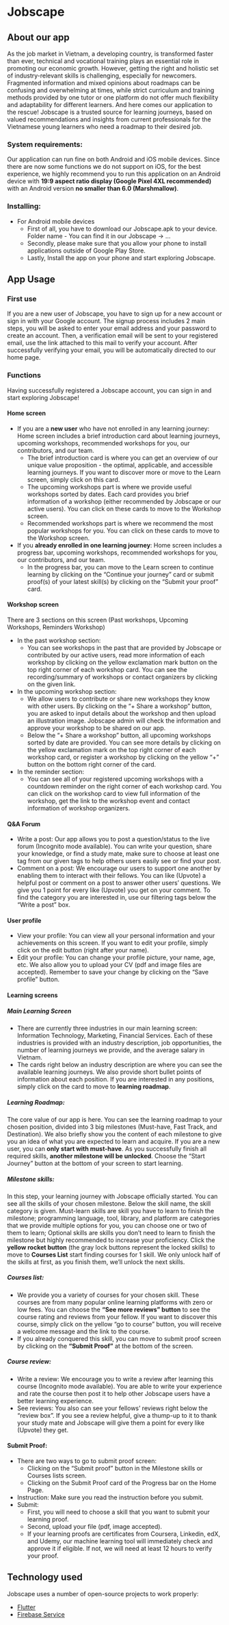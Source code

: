# Jobscape 

## About our app
As the job market in Vietnam, a developing country, is transformed faster than ever, technical and vocational training plays an essential role in promoting our economic growth. However, getting the right and holistic set of industry-relevant skills is challenging, especially for newcomers. Fragmented information and mixed opinions about roadmaps can be confusing and overwhelming at times, while strict curriculum and training methods provided by one tutor or one platform do not offer much flexibility and adaptability for different learners. And here comes our application to the rescue! Jobscape is a trusted source for learning journeys, based on valued recommendations and insights from current professionals for the Vietnamese young learners who need a roadmap to their desired job. 

### System requirements: 
Our application can run fine on both Android and iOS mobile devices. Since there are now some functions we do not support on iOS, for the best experience, we highly recommend you to run this application on an Android device with **19:9 aspect ratio display (Google Pixel 4XL recommended)** with an Android version **no smaller than 6.0 (Marshmallow)**.

### Installing: 
- For Android mobile devices
     - First of all, you have to download our Jobscape.apk to your device. Folder name - You can find it in our Jobscape -> …
     - Secondly, please make sure that you allow your phone to install applications outside of Google Play Store. 
     - Lastly, Install the app on your phone and start exploring Jobscape. 

## App Usage

### First use
If you are a new user of Jobscape, you have to sign up for a new account or sign in with your Google account. The signup process includes 2 main steps, you will be asked to enter your email address and your password to create an account. Then, a verification email will be sent to your registered email, use the link attached to this mail to verify your account. After successfully verifying your email, you will be automatically directed to our home page. 

### Functions
Having successfully registered a Jobscape account, you can sign in and start exploring Jobscape! 

#### Home screen
- If you are a **new user** who have not enrolled in any learning journey: 
Home screen includes a brief introduction card about learning journeys, upcoming workshops, recommended workshops for you, our contributors, and our team. 
     - The brief introduction card is where you can get an overview of our unique value proposition - the optimal, applicable, and accessible learning journeys. If you want to discover more or move to the Learn screen, simply click on this card. 
     - The upcoming workshops part is where we provide useful workshops sorted by dates. Each card provides you brief information of a workshop (either recommended by Jobscape or our active users). You can click on these cards to move to the Workshop screen.
     - Recommended workshops part is where we recommend the most popular workshops for you. You can click on these cards to move to the Workshop screen. 
 - If you **already enrolled in one learning journey**: 
Home screen includes a progress bar, upcoming workshops, recommended workshops for you, our contributors, and our team. 
     - In the progress bar, you can move to the Learn screen to continue learning by clicking on the “Continue your journey” card or submit proof(s) of your latest skill(s) by clicking on the “Submit your proof” card. 

#### Workshop screen
There are 3 sections on this screen (Past workshops, Upcoming Workshops, Reminders Workshop) 
- In the past workshop section:
     - You can see workshops in the past that are provided by Jobscape or contributed by our active users, read more information of each workshop by clicking on the yellow exclamation mark button on the top right corner of each workshop card. You can see the recording/summary of workshops or contact organizers by clicking on the given link.
- In the upcoming workshop section: 
     - We allow users to contribute or share new workshops they know with other users. By clicking on the “+ Share a workshop” button, you are asked to input details about the workshop and then upload an illustration image. Jobscape admin will check the information and approve your workshop to be shared on our app.
     - Below the “+ Share a workshop” button, all upcoming workshops sorted by date are provided. You can see more details by clicking on the yellow exclamation mark on the top right corner of each workshop card, or register a workshop by clicking on the yellow “+” button on the bottom right corner of the card.  
- In the reminder section: 
     - You can see all of your registered upcoming workshops with a countdown reminder on the right corner of each workshop card. You can click on the workshop card to view full information of the workshop, get the link to the workshop event and contact information of workshop organizers.

#### Q&A Forum 
- Write a post: Our app allows you to post a question/status to the live forum (Incognito mode available). You can write your question, share your knowledge, or find a study mate, make sure to choose at least one tag from our given tags to help others users easily see or find your post. 
- Comment on a post: We encourage our users to support one another by enabling them to interact with their fellows. You can like (Upvote) a helpful post or comment on a post to answer other users’ questions. We give you 1 point for every like (Upvote) you get on your comment. To find the category you are interested in, use our filtering tags below the “Write a post” box.

#### User profile 
- View your profile: You can view all your personal information and your achievements on this screen. If you want to edit your profile, simply click on the edit button (right after your name). 
- Edit your profile: You can change your profile picture, your name, age, etc. We also allow you to upload your CV (pdf and image files are accepted). Remember to save your change by clicking on the “Save profile” button.

#### Learning screens
##### Main Learning Screen
- There are currently three industries in our main learning screen: Information Technology, Marketing, Financial Services. Each of these industries is provided with an industry description, job opportunities, the number of learning journeys we provide, and the average salary in Vietnam. 
- The cards right below an industry description are where you can see the available learning journeys. We also provide short bullet points of information about each position. If you are interested in any positions, simply click on the card to move to **learning roadmap**.
##### Learning Roadmap: 
The core value of our app is here. You can see the learning roadmap to your chosen position, divided into 3 big milestones (Must-have, Fast Track, and Destination). We also briefly show you the content of each milestone to give you an idea of what you are expected to learn and acquire. If you are a new user, you can **only start with must-have**. As you successfully finish all required skills, **another milestone will be unlocked**. Choose the “Start Journey” button at the bottom of your screen to start learning. 
##### Milestone skills: 
In this step, your learning journey with Jobscape officially started. You can see all the skills of your chosen milestone. Below the skill name, the skill category is given. Must-learn skills are skill you have to learn to finish the milestone; programming language, tool, library, and platform are categories that we provide multiple options for you, you can choose one or two of them to learn; Optional skills are skills you don’t need to learn to finish the milestone but highly recommended to increase your proficiency. Click the **yellow rocket button** (the gray lock buttons represent the locked skills) to move to **Courses List** start finding courses for 1 skill. We only unlock half of the skills at first, as you finish them, we’ll unlock the next skills.
##### Courses list: 
- We provide you a variety of courses for your chosen skill. These courses are from many popular online learning platforms with zero or low fees. You can choose the **“See more reviews” button** to see the course rating and reviews from your fellow. If you want to discover this course, simply click on the yellow “go to course” button, you will receive a welcome message and the link to the course. 
- If you already conquered this skill, you can move to submit proof screen by clicking on the **“Submit Proof”** at the bottom of the screen.

##### Course review: 
- Write a review: We encourage you to write a review after learning this course (Incognito mode available). You are able to write your experience and rate the course then post it to help other Jobscape users have a better learning experience. 
- See reviews: You also can see your fellows’ reviews right below the “review box”. If you see a review helpful, give a thump-up to it to thank your study mate and Jobscape will give them a point for every like (Upvote) they get. 

#### Submit Proof: 
- There are two ways to go to submit proof screen: 
     - Clicking on the “Submit proof” button in the Milestone skills or Courses lists screen. 
     - Clicking on the Submit Proof card of the Progress bar on the Home Page. 
- Instruction: Make sure you read the instruction before you submit. 
- Submit: 
     - First, you will need to choose a skill that you want to submit your learning proof. 
     - Second, upload your file (pdf, image accepted). 
     - If your learning proofs are certificates from Coursera, Linkedin, edX, and Udemy,  our machine learning tool will immediately check and approve it if eligible. If not, we will need at least 12 hours to verify your proof. 

## Technology used
Jobscape uses a number of open-source projects to work properly: 
- [Flutter](https://flutter.dev/)
- [Firebase Service](https://firebase.google.com/)
